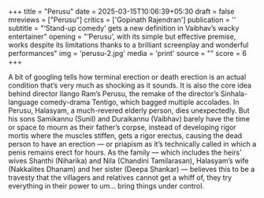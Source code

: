 +++
title = "Perusu"
date = 2025-03-15T10:06:39+05:30
draft = false
mreviews = ["Perusu"]
critics = ['Gopinath Rajendran']
publication = ''
subtitle = "‘Stand-up comedy’ gets a new definition in Vaibhav’s wacky entertainer"
opening = "‘Perusu’, with its simple but effective premise, works despite its limitations thanks to a brilliant screenplay and wonderful performances"
img = 'perusu-2.jpg'
media = 'print'
source = ""
score = 6
+++

A bit of googling tells how terminal erection or death erection is an actual condition that’s very much as shocking as it sounds. It is also the core idea behind director Ilango Ram’s Perusu, the remake of the director’s Sinhala-language comedy-drama Tentigo, which bagged multiple accolades. In Perusu, Halasyam, a much-revered elderly person, dies unexpectedly. But his sons Samikannu (Sunil) and Duraikannu (Vaibhav) barely have the time or space to mourn as their father’s corpse, instead of developing rigor mortis where the muscles stiffen, gets a rigor erectus, causing the dead person to have an erection — or priapism as it’s technically called in which a penis remains erect for hours. As the family — which includes the heirs’ wives Shanthi (Niharika) and Nila (Chandini Tamilarasan), Halasyam’s wife (Nakkalites Dhanam) and her sister (Deepa Shankar) — believes this to be a travesty that the villagers and relatives cannot get a whiff of, they try everything in their power to um... bring things under control.
